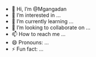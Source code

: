 - 👋 Hi, I’m @Mgangadan
- 👀 I’m interested in ...
- 🌱 I’m currently learning ...
- 💞️ I’m looking to collaborate on ...
- 📫 How to reach me ...
- 😄 Pronouns: ...
- ⚡ Fun fact: ...

<!---
Mgangadan/Mgangadan is a ✨ special ✨ repository because its `README.md` (this file) appears on your GitHub profile.
You can click the Preview link to take a look at your changes.
--->
